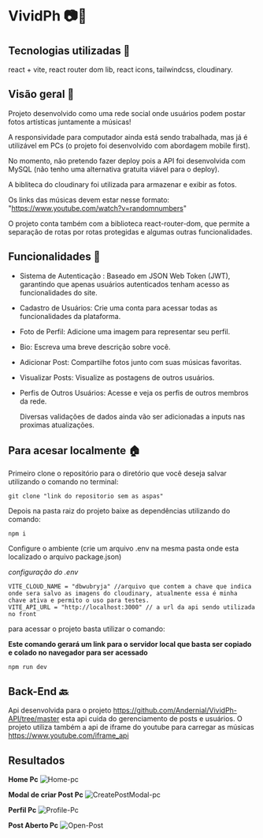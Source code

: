# VividPh 📷​🌻

## Tecnologias utilizadas 👾​

react + vite, react router dom lib, react icons, tailwindcss, cloudinary.

## Visão geral ​👀

Projeto desenvolvido como uma rede social onde usuários podem postar fotos artísticas juntamente a músicas!

A responsividade para computador ainda está sendo trabalhada, mas já é utilizável em PCs (o projeto foi desenvolvido com abordagem mobile first).

No momento, não pretendo fazer deploy pois a API foi desenvolvida com MySQL (não tenho uma alternativa gratuita viável para o deploy).

A bibliteca do cloudinary foi utilizada para armazenar e exibir as fotos.

Os links das músicas devem estar nesse formato: "https://www.youtube.com/watch?v=randomnumbers"

O projeto conta também com a biblioteca react-router-dom, que permite a separação de rotas por rotas protegidas e algumas outras funcionalidades.


## Funcionalidades 📱

* Sistema de Autenticação : Baseado em JSON Web Token (JWT), garantindo que apenas usuários autenticados tenham acesso as funcionalidades do site.
* Cadastro de Usuários: Crie uma conta para acessar todas as funcionalidades da plataforma.
* Foto de Perfil: Adicione uma imagem para representar seu perfil.
* Bio: Escreva uma breve descrição sobre você.
* Adicionar Post: Compartilhe fotos junto com suas músicas favoritas.
* Visualizar Posts: Visualize as postagens de outros usuários.
* Perfis de Outros Usuários: Acesse e veja os perfis de outros membros da rede.

  Diversas validações de dados ainda vão ser adicionadas a inputs nas proximas atualizações.


## Para acesar localmente 🏠

Primeiro clone o repositório para o diretório que você deseja salvar utilizando o comando no terminal:
```
git clone "link do repositorio sem as aspas"
```

Depois na pasta raiz do projeto baixe as dependências utilizando do comando: 
```
npm i 
```

Configure o ambiente (crie um arquivo .env na mesma pasta onde esta localizado o arquivo package.json)

*configuração do .env*
```
VITE_CLOUD_NAME = "dbwubryja" //arquivo que contem a chave que indica onde sera salvo as imagens do cloudinary, atualmente essa é minha chave ativa e permito o uso para testes.
VITE_API_URL = "http://localhost:3000" // a url da api sendo utilizada no front
```


para acessar o projeto basta utilizar o comando:

**Este comando gerará um link para o servidor local que basta ser copiado e colado no navegador para ser acessado**
```
npm run dev
```

## Back-End 🔙
Api desenvolvida para o projeto https://github.com/Andernial/VividPh-API/tree/master esta api cuida do gerenciamento de posts e usuários.
O projeto utiliza também a api de iframe do youtube para carregar as músicas https://www.youtube.com/iframe_api

## Resultados
**Home Pc**
![Home-pc](https://github.com/user-attachments/assets/187e9018-4b60-4971-91b8-d0976e4e22a4)

**Modal de criar Post Pc**
![CreatePostModal-pc](https://github.com/user-attachments/assets/0652fcee-609e-43dd-9e88-c270721f27d0)

**Perfil Pc**
![Profile-Pc](https://github.com/user-attachments/assets/2e60f7e3-fe8e-4383-b672-4cb345794831)

**Post Aberto Pc**
![Open-Post](https://github.com/user-attachments/assets/1daa8784-0103-4606-ac7c-eb6a47df46ad)


